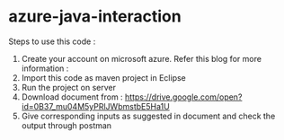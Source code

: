 # azure-java-interaction

Steps to use this code :
1) Create your account on microsoft azure. Refer this blog for more information : <blog-url>
2) Import this code as maven project in Eclipse
3) Run the project on server
4) Download document from : https://drive.google.com/open?id=0B37_mu04M5yPRlJWbmstbE5Ha1U
5) Give corresponding inputs as suggested in document and check the output through postman
